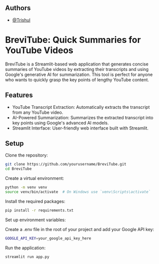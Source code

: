 
## Authors

- [@Trishul](https://www.github.com/trishcho)


# BreviTube: Quick Summaries for YouTube Videos

BreviTube is a Streamlit-based web application that generates concise summaries of YouTube videos by extracting their transcripts and using Google's generative AI for summarization. This tool is perfect for anyone who wants to quickly grasp the key points of lengthy YouTube content.


## Features



- YouTube Transcript Extraction: Automatically extracts the transcript from any YouTube video.
- AI-Powered Summarization: Summarizes the extracted transcript into key points using Google's advanced AI models.
- Streamlit Interface: User-friendly web interface built with Streamlit.

## Setup

Clone the repository:

```bash
git clone https://github.com/yourusername/BreviTube.git
cd BreviTube
```

Create a virtual environment:
```bash
python -m venv venv
source venv/bin/activate  # On Windows use `venv\Scripts\activate`

```

Install the required packages:

```bash
pip install -r requirements.txt

```

Set up environment variables:

Create a .env file in the root of your project and add your Google API key:

```bash
GOOGLE_API_KEY=your_google_api_key_here


```

Run the application:
```bash
streamlit run app.py


```